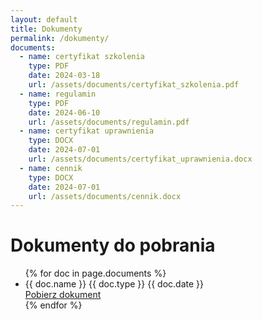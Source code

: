 ```yaml
---
layout: default
title: Dokumenty
permalink: /dokumenty/
documents:
  - name: certyfikat szkolenia
    type: PDF
    date: 2024-03-18
    url: /assets/documents/certyfikat_szkolenia.pdf
  - name: regulamin
    type: PDF
    date: 2024-06-10
    url: /assets/documents/regulamin.pdf
  - name: certyfikat uprawnienia
    type: DOCX
    date: 2024-07-01
    url: /assets/documents/certyfikat_uprawnienia.docx
  - name: cennik
    type: DOCX
    date: 2024-07-01
    url: /assets/documents/cennik.docx
---
```


<h1>Dokumenty do pobrania</h1>

<!-- Tu pojawi się select -->

<ul id="documents-list" class="documents-list">
  {% for doc in page.documents %}
    <li class="document-item" data-prefix="{{ doc.name | split: ' ' | first }}">
      <div class="document-header">
        <span class="document-name">{{ doc.name }}</span>
        <span class="document-type">{{ doc.type }}</span>
        <span class="document-date">{{ doc.date }}</span>
      </div>
      <a href="{{ doc.url }}" download class="document-download-link">Pobierz dokument</a>
    </li>
  {% endfor %}
</ul>

<script>
document.addEventListener('DOMContentLoaded', function() {
  // Wyciągnij wszystkie prefixy z data-prefix
  const items = document.querySelectorAll('.document-item');
  const prefixes = Array.from(items).map(item => item.getAttribute('data-prefix'));
  const uniquePrefixes = [...new Set(prefixes)];
  // Dodaj select nad listą
  const select = document.createElement('select');
  select.innerHTML = '<option value="">-- Wszystkie --</option>' +
    uniquePrefixes.map(p => `<option value="${p}">${p}</option>`).join('');
  select.style.marginBottom = '18px';
  // Wstaw select przed listą dokumentów
  const list = document.getElementById('documents-list');
  list.parentNode.insertBefore(select, list);
  // Obsługa filtrowania
  select.addEventListener('change', function() {
    items.forEach(item => {
      if (!select.value || item.getAttribute('data-prefix') === select.value) {
        item.style.display = '';
      } else {
        item.style.display = 'none';
      }
    });
  });
});
</script>
